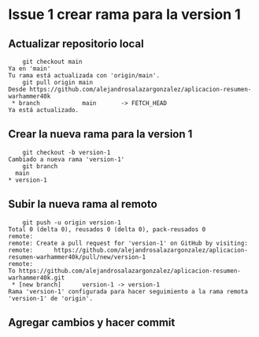 # Issue 1 crear rama para la version 1
## Actualizar repositorio local
```code
    git checkout main 
Ya en 'main'
Tu rama está actualizada con 'origin/main'.
    git pull origin main
Desde https://github.com/alejandrosalazargonzalez/aplicacion-resumen-warhammer40k
 * branch            main       -> FETCH_HEAD
Ya está actualizado.
```
## Crear la nueva rama para la version 1
```code
    git checkout -b version-1
Cambiado a nueva rama 'version-1'  
    git branch 
  main
* version-1
```
## Subir la nueva rama al remoto
```code
    git push -u origin version-1
Total 0 (delta 0), reusados 0 (delta 0), pack-reusados 0
remote: 
remote: Create a pull request for 'version-1' on GitHub by visiting:
remote:      https://github.com/alejandrosalazargonzalez/aplicacion-resumen-warhammer40k/pull/new/version-1
remote: 
To https://github.com/alejandrosalazargonzalez/aplicacion-resumen-warhammer40k.git
 * [new branch]      version-1 -> version-1
Rama 'version-1' configurada para hacer seguimiento a la rama remota 'version-1' de 'origin'.
```
## Agregar cambios y hacer commit

